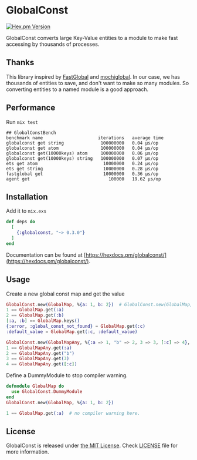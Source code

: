 # GlobalConst

[![Hex.pm Version](https://img.shields.io/hexpm/v/globalconst.svg?style=flat)](https://hex.pm/packages/globalconst)

GlobalConst converts large Key-Value entities to a module to make fast accessing by thousands of processes.

## Thanks

This library inspired by [FastGlobal](https://github.com/discordapp/fastglobal) and [mochiglobal](https://github.com/mochi/mochiweb/blob/master/src/mochiglobal.erl). 
In our case, we has thousands of entities to save, and don't want to make so many modules. 
So converting entities to a named module is a good approach. 

## Performance
Run `mix test`

```
## GlobalConstBench
benchmark name                     iterations   average time
globalconst get string              100000000   0.04 µs/op
globalconst get atom                100000000   0.04 µs/op
globalconst get(10000keys) atom     100000000   0.06 µs/op
globalconst get(10000keys) string   100000000   0.07 µs/op
ets get atom                         10000000   0.24 µs/op
ets get string                       10000000   0.28 µs/op
fastglobal get                       10000000   0.36 µs/op
agent get                              100000   19.62 µs/op
```

## Installation

Add it to `mix.exs`

```elixir
def deps do
  [
    {:globalconst, "~> 0.3.0"}
  ]
end
```

Documentation can be found at [https://hexdocs.pm/globalconst/](https://hexdocs.pm/globalconst/).

## Usage

Create a new global const map and get the value

```elixir
GlobalConst.new(GlobalMap, %{a: 1, b: 2})  # GlobalConst.new(GlobalMap, %{a: 1, b: 2}, [key_type: :atom])
1 == GlobalMap.get(:a)
2 == GlobalMap.get(:b)
[:a, :b] == GlobalMap.keys()
{:error, :global_const_not_found} = GlobalMap.get(:c)
:default_value = GlobalMap.get(:c, :default_value)

GlobalConst.new(GlobalMapAny, %{:a => 1, "b" => 2, 3 => 3, [:c] => 4}, [key_type: :any])
1 == GlobalMapAny.get(:a)
2 == GlobalMapAny.get("b")
3 == GlobalMapAny.get(3)
4 == GlobalMapAny.get([:c])

```

Define a DummyModule to stop compiler warning.
```elixir
defmodule GlobalMap do
  use GlobalConst.DummyModule
end
GlobalConst.new(GlobalMap, %{a: 1, b: 2}) 

1 == GlobalMap.get(:a)  # no compiler warning here.
```

## License

GlobalConst is released under [the MIT License](LICENSE).
Check [LICENSE](LICENSE) file for more information.
